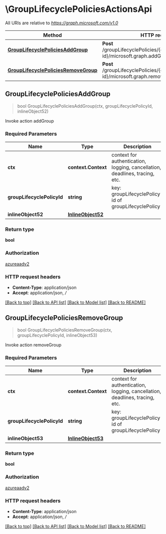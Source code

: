 # \GroupLifecyclePoliciesActionsApi

All URIs are relative to *https://graph.microsoft.com/v1.0*

Method | HTTP request | Description
------------- | ------------- | -------------
[**GroupLifecyclePoliciesAddGroup**](GroupLifecyclePoliciesActionsApi.md#GroupLifecyclePoliciesAddGroup) | **Post** /groupLifecyclePolicies/{groupLifecyclePolicy-id}/microsoft.graph.addGroup | Invoke action addGroup
[**GroupLifecyclePoliciesRemoveGroup**](GroupLifecyclePoliciesActionsApi.md#GroupLifecyclePoliciesRemoveGroup) | **Post** /groupLifecyclePolicies/{groupLifecyclePolicy-id}/microsoft.graph.removeGroup | Invoke action removeGroup



## GroupLifecyclePoliciesAddGroup

> bool GroupLifecyclePoliciesAddGroup(ctx, groupLifecyclePolicyId, inlineObject52)

Invoke action addGroup

### Required Parameters


Name | Type | Description  | Notes
------------- | ------------- | ------------- | -------------
**ctx** | **context.Context** | context for authentication, logging, cancellation, deadlines, tracing, etc.
**groupLifecyclePolicyId** | **string**| key: groupLifecyclePolicy-id of groupLifecyclePolicy | 
**inlineObject52** | [**InlineObject52**](InlineObject52.md)|  | 

### Return type

**bool**

### Authorization

[azureaadv2](../README.md#azureaadv2)

### HTTP request headers

- **Content-Type**: application/json
- **Accept**: application/json, */*

[[Back to top]](#) [[Back to API list]](../README.md#documentation-for-api-endpoints)
[[Back to Model list]](../README.md#documentation-for-models)
[[Back to README]](../README.md)


## GroupLifecyclePoliciesRemoveGroup

> bool GroupLifecyclePoliciesRemoveGroup(ctx, groupLifecyclePolicyId, inlineObject53)

Invoke action removeGroup

### Required Parameters


Name | Type | Description  | Notes
------------- | ------------- | ------------- | -------------
**ctx** | **context.Context** | context for authentication, logging, cancellation, deadlines, tracing, etc.
**groupLifecyclePolicyId** | **string**| key: groupLifecyclePolicy-id of groupLifecyclePolicy | 
**inlineObject53** | [**InlineObject53**](InlineObject53.md)|  | 

### Return type

**bool**

### Authorization

[azureaadv2](../README.md#azureaadv2)

### HTTP request headers

- **Content-Type**: application/json
- **Accept**: application/json, */*

[[Back to top]](#) [[Back to API list]](../README.md#documentation-for-api-endpoints)
[[Back to Model list]](../README.md#documentation-for-models)
[[Back to README]](../README.md)

